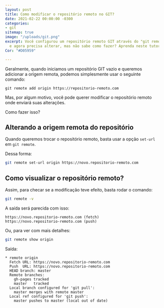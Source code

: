 ```yaml
---
layout: post
title: Como modificar o repositório remoto no GIT?
date: 2021-02-22 00:00:00 -0300
categories:
- git
sitemap: true
image: "/uploads/git.png"
excerpt: Você configurou um repositório remoto GIT através do "git remote add origin"
  e agora precisa alterar, mas não sabe como fazer? Aprenda neste tutorial!
Cor: "#D05959"

---
```

Geralmente, quando iniciamos um repositório GIT vazio e queremos adicionar a origem remota, podemos simplesmente usar o seguinte comando:

    git remote add origin https://repositorio-remoto.com

Mas, por algum motivo, você pode querer modificar o repositório remoto onde enviará suas alterações.

Como fazer isso?

## Alterando a origem remota do repositório

Quando queremos trocar o repositório remoto, basta usar a opção `set-url` em `git remote`.

Dessa forma:

```bash
git remote set-url origin https://novo.repositorio-remoto.com
```

## Como visualizar o repositório remoto?

Assim, para checar se a modificação teve efeito, basta rodar o comando:

```bash
git remote -v
```

A saída será parecida com isso:

```text
https://novo.repositorio-remoto.com (fetch)
https://novo.repositorio-remoto.com (push)
```

Ou, para ver com mais detalhes:

```bash
git remote show origin
```

Saída:

```text
* remote origin
  Fetch URL: https://novo.repositorio-remoto.com
  Push  URL: https://novo.repositorio-remoto.com
  HEAD branch: master
  Remote branches:
    gh-pages tracked
    master   tracked
  Local branch configured for 'git pull':
    master merges with remote master
  Local ref configured for 'git push':
    master pushes to master (local out of date)
```